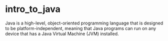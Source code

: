 # intro_to_java

Java is a high-level, object-oriented programming language that is designed to be platform-independent, meaning that Java programs can run on any device that has a Java Virtual Machine (JVM) installed.
